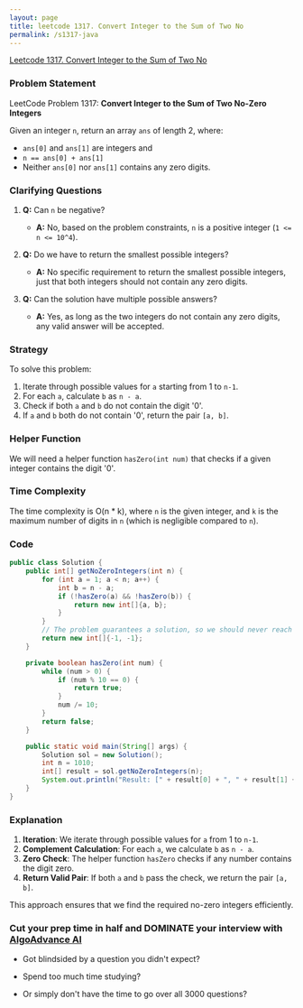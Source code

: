 ```yaml
---
layout: page
title: leetcode 1317. Convert Integer to the Sum of Two No
permalink: /s1317-java
---
```

[Leetcode 1317. Convert Integer to the Sum of Two No](https://algoadvance.github.io/algoadvance/l1317)
### Problem Statement

LeetCode Problem 1317: **Convert Integer to the Sum of Two No-Zero Integers**

Given an integer `n`, return an array `ans` of length 2, where:

- `ans[0]` and `ans[1]` are integers and 
- `n == ans[0] + ans[1]`
- Neither `ans[0]` nor `ans[1]` contains any zero digits.

### Clarifying Questions

1. **Q:** Can `n` be negative?
   - **A:** No, based on the problem constraints, `n` is a positive integer (`1 <= n <= 10^4`).

2. **Q:** Do we have to return the smallest possible integers?
   - **A:** No specific requirement to return the smallest possible integers, just that both integers should not contain any zero digits.

3. **Q:** Can the solution have multiple possible answers?
   - **A:** Yes, as long as the two integers do not contain any zero digits, any valid answer will be accepted.

### Strategy

To solve this problem:

1. Iterate through possible values for `a` starting from 1 to `n-1`.
2. For each `a`, calculate `b` as `n - a`.
3. Check if both `a` and `b` do not contain the digit '0'.
4. If `a` and `b` both do not contain '0', return the pair `[a, b]`.

### Helper Function

We will need a helper function `hasZero(int num)` that checks if a given integer contains the digit '0'.

### Time Complexity

The time complexity is O(n * k), where `n` is the given integer, and `k` is the maximum number of digits in `n` (which is negligible compared to `n`).

### Code

```java
public class Solution {
    public int[] getNoZeroIntegers(int n) {
        for (int a = 1; a < n; a++) {
            int b = n - a;
            if (!hasZero(a) && !hasZero(b)) {
                return new int[]{a, b};
            }
        }
        // The problem guarantees a solution, so we should never reach here.
        return new int[]{-1, -1};
    }

    private boolean hasZero(int num) {
        while (num > 0) {
            if (num % 10 == 0) {
                return true;
            }
            num /= 10;
        }
        return false;
    }

    public static void main(String[] args) {
        Solution sol = new Solution();
        int n = 1010;
        int[] result = sol.getNoZeroIntegers(n);
        System.out.println("Result: [" + result[0] + ", " + result[1] + "]");
    }
}
```

### Explanation

1. **Iteration**: We iterate through possible values for `a` from 1 to `n-1`.
2. **Complement Calculation**: For each `a`, we calculate `b` as `n - a`.
3. **Zero Check**: The helper function `hasZero` checks if any number contains the digit zero.
4. **Return Valid Pair**: If both `a` and `b` pass the check, we return the pair `[a, b]`.

This approach ensures that we find the required no-zero integers efficiently.


### Cut your prep time in half and DOMINATE your interview with [AlgoAdvance AI](https://algoAdvance.com)

- Got blindsided by a question you didn't expect?

- Spend too much time studying?

- Or simply don't have the time to go over all 3000 questions?

